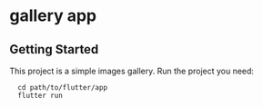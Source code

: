# gallery app


## Getting Started

This project is a simple images gallery.
Run the project you need:
```
  cd path/to/flutter/app
  flutter run
```
